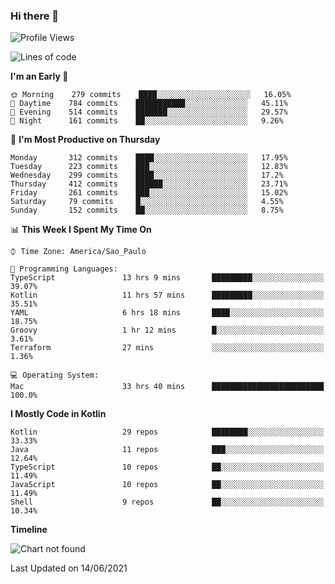### Hi there 👋

<!--
**fernandonogueira/fernandonogueira** is a ✨ _special_ ✨ repository because its `README.md` (this file) appears on your GitHub profile.

Here are some ideas to get you started:

- 🔭 I’m currently working on ...
- 🌱 I’m currently learning ...
- 👯 I’m looking to collaborate on ...
- 🤔 I’m looking for help with ...
- 💬 Ask me about ...
- 📫 How to reach me: ...
- 😄 Pronouns: ...
- ⚡ Fun fact: ...
-->

<!--START_SECTION:waka-->
![Profile Views](http://img.shields.io/badge/Profile%20Views-2-blue)

![Lines of code](https://img.shields.io/badge/From%20Hello%20World%20I%27ve%20Written-571985%20lines%20of%20code-blue)

**I'm an Early 🐤** 

```text
🌞 Morning    279 commits    ████░░░░░░░░░░░░░░░░░░░░░   16.05% 
🌆 Daytime    784 commits    ███████████░░░░░░░░░░░░░░   45.11% 
🌃 Evening    514 commits    ███████░░░░░░░░░░░░░░░░░░   29.57% 
🌙 Night      161 commits    ██░░░░░░░░░░░░░░░░░░░░░░░   9.26%

```
📅 **I'm Most Productive on Thursday** 

```text
Monday       312 commits    ████░░░░░░░░░░░░░░░░░░░░░   17.95% 
Tuesday      223 commits    ███░░░░░░░░░░░░░░░░░░░░░░   12.83% 
Wednesday    299 commits    ████░░░░░░░░░░░░░░░░░░░░░   17.2% 
Thursday     412 commits    ██████░░░░░░░░░░░░░░░░░░░   23.71% 
Friday       261 commits    ███░░░░░░░░░░░░░░░░░░░░░░   15.02% 
Saturday     79 commits     █░░░░░░░░░░░░░░░░░░░░░░░░   4.55% 
Sunday       152 commits    ██░░░░░░░░░░░░░░░░░░░░░░░   8.75%

```


📊 **This Week I Spent My Time On** 

```text
⌚︎ Time Zone: America/Sao_Paulo

💬 Programming Languages: 
TypeScript               13 hrs 9 mins       █████████░░░░░░░░░░░░░░░░   39.07% 
Kotlin                   11 hrs 57 mins      █████████░░░░░░░░░░░░░░░░   35.51% 
YAML                     6 hrs 18 mins       ████░░░░░░░░░░░░░░░░░░░░░   18.75% 
Groovy                   1 hr 12 mins        █░░░░░░░░░░░░░░░░░░░░░░░░   3.61% 
Terraform                27 mins             ░░░░░░░░░░░░░░░░░░░░░░░░░   1.36%

💻 Operating System: 
Mac                      33 hrs 40 mins      █████████████████████████   100.0%

```

**I Mostly Code in Kotlin** 

```text
Kotlin                   29 repos            ████████░░░░░░░░░░░░░░░░░   33.33% 
Java                     11 repos            ███░░░░░░░░░░░░░░░░░░░░░░   12.64% 
TypeScript               10 repos            ██░░░░░░░░░░░░░░░░░░░░░░░   11.49% 
JavaScript               10 repos            ██░░░░░░░░░░░░░░░░░░░░░░░   11.49% 
Shell                    9 repos             ██░░░░░░░░░░░░░░░░░░░░░░░   10.34%

```


**Timeline**

![Chart not found](https://raw.githubusercontent.com/fernandonogueira/fernandonogueira/master/charts/bar_graph.png) 


 Last Updated on 14/06/2021
<!--END_SECTION:waka-->
